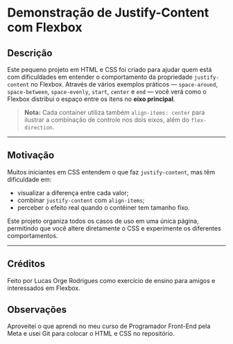 # Demonstração de Justify-Content com Flexbox

## Descrição
Este pequeno projeto em HTML e CSS foi criado para ajudar quem está com dificuldades em entender o comportamento da propriedade `justify-content` no Flexbox. Através de vários exemplos práticos — `space-around`, `space-between`, `space-evenly`, `start`, `center` e `end` — você verá como o Flexbox distribui o espaço entre os itens no **eixo principal**.

> **Nota:** Cada container utiliza também `align-items: center` para ilustrar a combinação de controle nos dois eixos, além do `flex-direction`.

---

## Motivação
Muitos iniciantes em CSS entendem o que faz `justify-content`, mas têm dificuldade em:
- visualizar a diferença entre cada valor;
- combinar `justify-content` com `align-items`;
- perceber o efeito real quando o contêiner tem tamanho fixo.

Este projeto organiza todos os casos de uso em uma única página, permitindo que você altere diretamente o CSS e experimente os diferentes comportamentos.

---

## Créditos

Feito por Lucas Orge Rodrigues como exercício de ensino para amigos e interessados em Flexbox.

## Observações

Aproveitei o que aprendi no meu curso de Programador Front-End pela Meta e usei Git para colocar o HTML e CSS no repositório.
